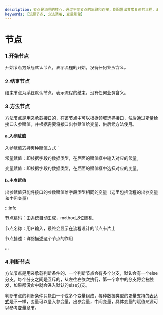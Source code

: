 ```yaml
---
description: 节点是流程的核心，通过不同节点的串联和连接，能配置出非常复杂的流程，满足不同的业务常见需求。
keywords: [流程节点, 方法调用, 变量引擎]
---
```


# 节点

### 1.开始节点

开始节点为系统默认节点，表示流程的开始，没有任何业务含义。

### 2.结束节点

结束节点为系统默认节点，表示流程的结束，没有任何业务含义。

### 3.方法节点

方法节点是用来承载接口的，在该节点中可以根据领域选择接口，然后通过变量给接口入参赋值，并根据需要将接口出参赋值给变量，供后续方法使用。

#### a.入参赋值

入参赋值支持两种赋值方式：

常量赋值：即根据字段的数据类型，在后面的赋值框中输入对应的常量。

变量赋值：即根据字段的数据类型，在后面的赋值框中选择对应的变量。

#### b.出参赋值

出参赋值只能将接口的参数赋值给字段类型相同的变量（这里包括流程的出参变量和中间变量）

:::info

节点编码：由系统自动生成，method_8位随机.

节点名称：用户输入，最终会显示在流程设计的节点卡片上

节点描述：详细描述这个节点的作用

:::

### 4.判断节点

方法节点是用来承载判断条件的，一个判断节点会有多个分支，默认会有一个else分支，每个分支之间是互斥的，从左往右依次执行，第一个命中的分支将会被触发，如果都没命中就会进入默认的else分支。

判断节点的判断条件只能由一个或多个变量组成，每种数据类型的变量支持的[表达式](/docs/guide/user/data-type-info#数据类型支持的表达式)是不一样，变量可以是入参变量，出参变量，中间变量，具体变量的赋值来源可以参考[变量](/docs/guide/user/design/variable)章节。

